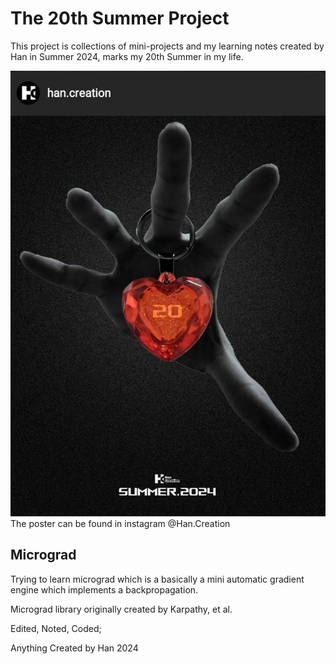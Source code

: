 # The 20th Summer Project

This project is collections of mini-projects and my learning notes created by Han in Summer 2024, marks my 20th Summer in my life.

![2024Poster](20thSummerPoster.jpg)
The poster can be found in instagram @Han.Creation

## Micrograd
Trying to learn micrograd which is a basically a mini automatic gradient engine which implements a backpropagation.

Micrograd library originally created by Karpathy, et al.

Edited, Noted, Coded; 

Anything Created by Han 2024

